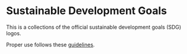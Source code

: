 # Sustainable Development Goals

This is a collections of the official sustainable development goals (SDG) logos.

Proper use follows these [guidelines](https://www.un.org/sustainabledevelopment/news/communications-material/).

